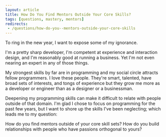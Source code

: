 ```yaml
---
layout: article
title: How Do You Find Mentors Outside Your Core Skills?
tags: [questions, mastery, mentors]
redirects:
 - /questions/how-do-you--mentors-outside-your-core-skills
---
```


To ring in the new year, I want to expose some of my ignorance.

I'm a pretty sharp developer, I'm competent at experience and interaction design, and
I'm reasonably good at running a business. Yet I'm not even nearing an expert in
any of those things.

My strongest skills by far are in programming and my social circle attracts
fellow programmers. I love these people. They're smart, talented, have broad
sets of interests, and tongs of experience but they grow me more as a developer
or engineer than as a designer or a businessman.

Deepening my programming skills can make it difficult to relate with people
outside of that domain. I'm glad I chose to focus on programming
for the past few years, but I want to shore up the skills I've been
neglecting; which leads me to my question:

How do you find mentors outside of your core skill sets? How do you build
relationships with people who have passions orthogonal to yours?
